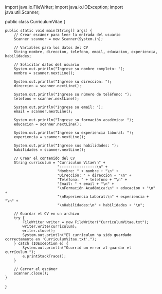 import java.io.FileWriter;
import java.io.IOException;
import java.util.Scanner;

public class CurriculumVitae {

    public static void main(String[] args) {
        // Crear escáner para leer la entrada del usuario
        Scanner scanner = new Scanner(System.in);
        
        // Variables para los datos del CV
        String nombre, direccion, telefono, email, educacion, experiencia, habilidades;
        
        // Solicitar datos del usuario
        System.out.println("Ingrese su nombre completo: ");
        nombre = scanner.nextLine();
        
        System.out.println("Ingrese su dirección: ");
        direccion = scanner.nextLine();
        
        System.out.println("Ingrese su número de teléfono: ");
        telefono = scanner.nextLine();
        
        System.out.println("Ingrese su email: ");
        email = scanner.nextLine();
        
        System.out.println("Ingrese su formación académica: ");
        educacion = scanner.nextLine();
        
        System.out.println("Ingrese su experiencia laboral: ");
        experiencia = scanner.nextLine();
        
        System.out.println("Ingrese sus habilidades: ");
        habilidades = scanner.nextLine();
        
        // Crear el contenido del CV
        String curriculum = "Curriculum Vitae\n" +
                            "-----------------\n" +
                            "Nombre: " + nombre + "\n" +
                            "Dirección: " + direccion + "\n" +
                            "Teléfono: " + telefono + "\n" +
                            "Email: " + email + "\n" +
                            "\nFormación Académica:\n" + educacion + "\n" +
                            "\nExperiencia Laboral:\n" + experiencia + "\n" +
                            "\nHabilidades:\n" + habilidades + "\n";
        
        // Guardar el CV en un archivo
        try {
            FileWriter writer = new FileWriter("CurriculumVitae.txt");
            writer.write(curriculum);
            writer.close();
            System.out.println("El currículum ha sido guardado correctamente en 'CurriculumVitae.txt'.");
        } catch (IOException e) {
            System.out.println("Ocurrió un error al guardar el currículum.");
            e.printStackTrace();
        }
        
        // Cerrar el escáner
        scanner.close();
    }
}

